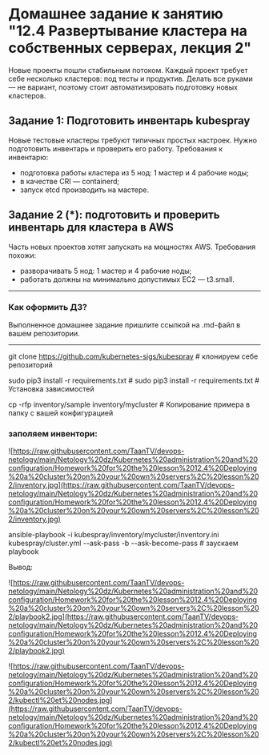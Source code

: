 # Домашнее задание к занятию "12.4 Развертывание кластера на собственных серверах, лекция 2"
Новые проекты пошли стабильным потоком. Каждый проект требует себе несколько кластеров: под тесты и продуктив. Делать все руками — не вариант, поэтому стоит автоматизировать подготовку новых кластеров.

## Задание 1: Подготовить инвентарь kubespray
Новые тестовые кластеры требуют типичных простых настроек. Нужно подготовить инвентарь и проверить его работу. Требования к инвентарю:
* подготовка работы кластера из 5 нод: 1 мастер и 4 рабочие ноды;
* в качестве CRI — containerd;
* запуск etcd производить на мастере.

## Задание 2 (*): подготовить и проверить инвентарь для кластера в AWS
Часть новых проектов хотят запускать на мощностях AWS. Требования похожи:
* разворачивать 5 нод: 1 мастер и 4 рабочие ноды;
* работать должны на минимально допустимых EC2 — t3.small.

---

### Как оформить ДЗ?

Выполненное домашнее задание пришлите ссылкой на .md-файл в вашем репозитории.

---

git clone https://github.com/kubernetes-sigs/kubespray # клонируем себе репозиторий

sudo pip3 install -r requirements.txt # sudo pip3 install -r requirements.txt # Установка зависимостей

cp -rfp inventory/sample inventory/mycluster # Копирование примера в папку с вашей конфигурацией

### заполяем инвентори:

![https://raw.githubusercontent.com/TaanTV/devops-netology/main/Netology%20dz/Kubernetes%20administration%20and%20configuration/Homework%20for%20the%20lesson%2012.4%20Deploying%20a%20cluster%20on%20your%20own%20servers%2C%20lesson%202/inventory.jpg](https://raw.githubusercontent.com/TaanTV/devops-netology/main/Netology%20dz/Kubernetes%20administration%20and%20configuration/Homework%20for%20the%20lesson%2012.4%20Deploying%20a%20cluster%20on%20your%20own%20servers%2C%20lesson%202/inventory.jpg)

ansible-playbook -i kubespray/inventory/mycluster/inventory.ini kubespray/cluster.yml --ask-pass -b --ask-become-pass # заускаем playbook

Вывод:

![https://raw.githubusercontent.com/TaanTV/devops-netology/main/Netology%20dz/Kubernetes%20administration%20and%20configuration/Homework%20for%20the%20lesson%2012.4%20Deploying%20a%20cluster%20on%20your%20own%20servers%2C%20lesson%202/playbook2.jpg](https://raw.githubusercontent.com/TaanTV/devops-netology/main/Netology%20dz/Kubernetes%20administration%20and%20configuration/Homework%20for%20the%20lesson%2012.4%20Deploying%20a%20cluster%20on%20your%20own%20servers%2C%20lesson%202/playbook2.jpg)


![https://raw.githubusercontent.com/TaanTV/devops-netology/main/Netology%20dz/Kubernetes%20administration%20and%20configuration/Homework%20for%20the%20lesson%2012.4%20Deploying%20a%20cluster%20on%20your%20own%20servers%2C%20lesson%202/kubectl%20et%20nodes.jpg](https://raw.githubusercontent.com/TaanTV/devops-netology/main/Netology%20dz/Kubernetes%20administration%20and%20configuration/Homework%20for%20the%20lesson%2012.4%20Deploying%20a%20cluster%20on%20your%20own%20servers%2C%20lesson%202/kubectl%20et%20nodes.jpg)